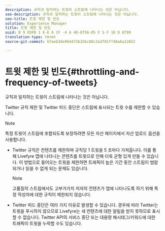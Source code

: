 ```yaml
---
description: 규칙과 일치하는 트윗이 스트림에 나타나는 것은 아닙니다.
seo-description: 규칙과 일치하는 트윗이 스트림에 나타나는 것은 아닙니다.
seo-title: 트윗 제한 및 빈도
solution: Experience Manager
title: 트윗 제한 및 빈도
uuid: B 9 EDFB 1 E-E 6 CF -4 A 48-8756-05 F 5 F 18 D 8799
translation-type: tm+mt
source-git-commit: 67aeb3de964473b326c88c3a3f81ff48a6a12652

---
```



# 트윗 제한 및 빈도{#throttling-and-frequency-of-tweets}

규칙과 일치하는 트윗이 스트림에 나타나는 것은 아닙니다.

Twitter 규칙 제한 및 Twitter 피드 중단은 스트림에 표시되는 트윗 수를 제한할 수 있습니다.

>[!NOTE]
>
>특정 트윗이 스트림에 포함되도록 보장하려면 모든 자산 페이지에서 자산 업로드 옵션을 사용합니다.

* Twitter 규칙은 컨텐츠를 제한하며 규칙당 1 트윗을 5 초마다 가져옵니다. 이를 통해 Livefyre 앱에 나타나는 콘텐츠를 트윗으로 인해 더욱 균형 있게 만들 수 있습니다. 이 방법으로 들어오는 트윗을 제한하면 트래픽이 높은 기간 동안 스트림이 범람되거나 읽을 수 없게 되는 문제도 있습니다.

   >[!NOTE]
   >
   >고품질의 스트림에서도 고부가가치 저자의 컨텐츠가 앱에 나타나도록 하기 위해 특정 작성자에 대한 규칙이 제한되지 않습니다.

* Twitter 피드 중단은 여러 가지 이유로 발생할 수 있습니다. 경우에 따라 Twitter는 트윗을 푸시하지 않으므로 Livefyre는 새 컨텐츠에 대한 알림을 받지 못하므로 표시할 수 없습니다. Twitter API의 서비스 중단 또는 대용량 해시태그/키워드에 대한 트래픽이 트윗을 누락할 수도 있습니다.

